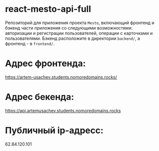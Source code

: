 # react-mesto-api-full

Репозиторий для приложения проекта `Mesto`, включающий фронтенд и бэкенд части приложения со следующими возможностями: авторизации и регистрации пользователей, операции с карточками и пользователями. Бэкенд расположите в директории `backend/`, а фронтенд - в `frontend/`.

# Адрес фронтенда:

https://artem-usachev.students.nomoredomains.rocks/

# Адрес бекенда:

https://api.artemusachev.students.nomoredomains.rocks

# Публичный ip-адресс:

62.84.120.101
